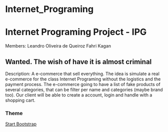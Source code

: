 # Internet_Programing


# Internet Programing Project - IPG

Members: 
Leandro Oliveira de Queiroz
Fahri
Kagan


## Wanted. The wish of have it is almost criminal 

Description: A e-commerce that sell everything.
The idea is simulate a real e-commerce for the class Internet Programing without the logistics and the payment process.
The e-commerce going to have a list of fake products of several categories, that can be filter per name and categories (maybe brand too). Our client will be able to create a account, login and handle with a shopping cart.


### Theme

[Start Bootstrap](https://startbootstrap.com/theme/creative)
